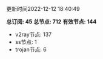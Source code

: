 更新时间2022-12-12 18:40:49

**总订阅: 45**
**总节点: 712**
**有效节点: 144**
- v2ray节点: 137
- ss节点: 1
- trojan节点: 6
